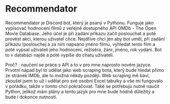 # Recommendator
Recommendator je Discord bot, který je psaný v Pythonu. Funguje jako vypisovač hodnocení filmů z veřejně dostupného API OMDb - The Open Movie Database. Jeho účel je při zadání příkazu začít poslouchat a poté provést akci, kterou uživatel chce.
Nejdříve chci jen aby bot uměl, při zadání příkazu !poslouchej a za ním napsáno jméno filmu, vyhledat tento film a poté vypsal uživateli jeho hodnocení, režiséra, žánr, jméno, rok vydání. Bot to v databázi najde a poté vypíše do chatu uživateli.

Proč? : naučení se práce s API a to v pro mne naprosto novém jazyce. Prvotní nápad byl to udělat jako web scraping bota, který bude hledat přímo ze stránek IMDb, ale to možná někdy později. Web scraping mě baví, zkoušel jsem to už i udělat pro své osobní Excel tabulky a vše mi fungovalo v pořádku, takže v tomto chci pokračovat. Také se potřebuju nutně naučit Python, jelikož mám plány a tento jazyk pro mne bude hodně důležitý a bude i dokonce nutností.
